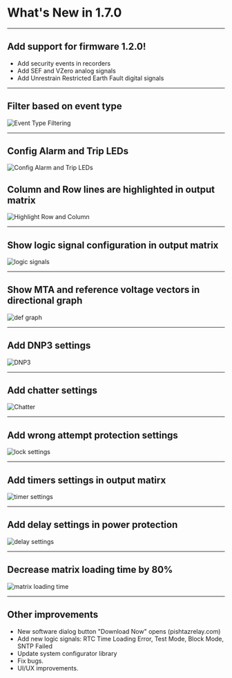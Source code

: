 # What's New in 1.7.0

---

## Add support for firmware 1.2.0!

- Add security events in recorders
- Add SEF and VZero analog signals
- Add Unrestrain Restricted Earth Fault digital signals

---

## Filter based on event type 
![Event Type Filtering](../../images/release-notes/v1.7.0/event-type-filter.png)

---

## Config Alarm and Trip LEDs 
![Config Alarm and Trip LEDs](../../images/release-notes/v1.7.0/alarm-tirp-leds.png)

## Column and Row lines are highlighted in output matrix 
![Highlight Row and Column](../../images/release-notes/v1.7.0/highlight-row-column.png)

---

## Show logic signal configuration in output matrix 
![logic signals](../../images/release-notes/v1.7.0/logic-matrix.png)

---

## Show MTA and reference voltage vectors in directional graph
![def graph](../../images/release-notes/v1.7.0/def-graph.png)

---

## Add DNP3 settings
![DNP3](../../images/release-notes/v1.7.0/dnp3.png)

---

## Add chatter settings
![Chatter](../../images/release-notes/v1.7.0/chatter.png)

---

## Add wrong attempt protection settings 
![lock settings](../../images/release-notes/v1.7.0/password-settings.png)

---

## Add timers settings in output matirx 
![timer settings](../../images/release-notes/v1.7.0/timer-settings.png)

---

## Add delay settings in power protection  
![delay settings](../../images/release-notes/v1.7.0/delay-settings.png)

---

## Decrease matrix loading time by 80%  
![matrix loading time](../../images/release-notes/v1.7.0/matrix-loading-time.png)

---


## Other improvements
- New software dialog button "Download Now" opens (pishtazrelay.com)
- Add new logic signals: RTC Time Loading Error, Test Mode, Block Mode, SNTP Failed
- Update system configurator library
- Fix bugs.
- UI/UX improvements.